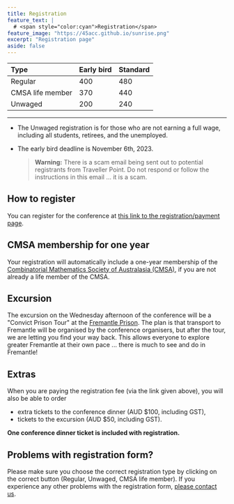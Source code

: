 ```yaml
---
title: Registration
feature_text: | 
  # <span style="color:cyan">Registration</span>
feature_image: "https://45acc.github.io/sunrise.png"
excerpt: "Registration page"
aside: false
---
```


| Type | Early bird | Standard |
| :--- | :--- | :--- |
| Regular |  400 | 480 |
| CMSA life member | 370 | 440 |
| Unwaged | 200 | 240 | 

---

- The Unwaged registration is for those who are not earning a full wage, including all students, retirees, and the unemployed.
- The early bird deadline is November 6th, 2023.

  > **Warning:** There is a scam email being sent out to potential registrants from Traveller Point. Do not respond or follow the instructions in this email ... it is a scam.

## How to register

You can register for the conference at [this link to the registration/payment page](https://payments.uwa.edu.au/45AACRegistration).

## CMSA membership for one year

Your registration will automatically include a one-year membership of the [Combinatorial Mathematics Society of Australasia (CMSA)](http://combinatorics-australasia.org/), if you are not already a life member of the CMSA.

## Excursion

The excursion on the Wednesday afternoon of the conference will be a "Convict Prison Tour" at the [Fremantle Prison](https://fremantleprison.com.au/). The plan is that transport to Fremantle will be organised by the conference organisers, but after the tour, we are letting you find your way back. This allows everyone to explore greater Fremantle at their own pace ... there is much to see and do in Fremantle!

## Extras

When you are paying the registration fee (via the link given above), you will also be able to order

- extra tickets to the conference dinner (AUD $100, including GST),
- tickets to the excursion (AUD $50, including GST).

**One conference dinner ticket is included with registration.**

## Problems with registration form?

Please make sure you choose the correct registration type by clicking on the correct button (Regular, Unwaged, CMSA life member). If you experience any other problems with the registration form, [please contact us](mailto:45accuwa@gmail.com).
